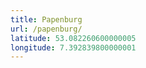 ```yaml
---
title: Papenburg
url: /papenburg/
latitude: 53.082260600000005
longitude: 7.392839800000001
---
```

